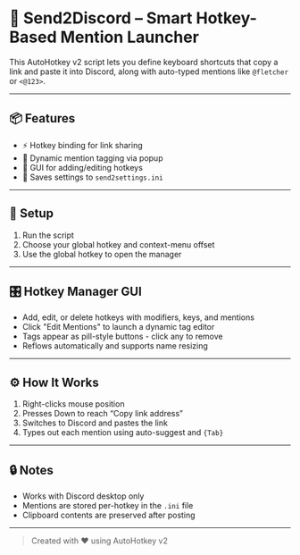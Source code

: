 # 🧠 Send2Discord – Smart Hotkey-Based Mention Launcher

This AutoHotkey v2 script lets you define keyboard shortcuts that copy a link and paste it into Discord, along with auto-typed mentions like `@fletcher` or `<@123>`.

---

## 📦 Features

- ⚡ Hotkey binding for link sharing  
- 🎯 Dynamic mention tagging via popup  
- 💬 GUI for adding/editing hotkeys  
- 🧾 Saves settings to `send2settings.ini`  

---

## 🚀 Setup

1. Run the script
2. Choose your global hotkey and context-menu offset
3. Use the global hotkey to open the manager

---

## 🎛️ Hotkey Manager GUI

- Add, edit, or delete hotkeys with modifiers, keys, and mentions  
- Click "Edit Mentions" to launch a dynamic tag editor  
- Tags appear as pill-style buttons - click any to remove  
- Reflows automatically and supports name resizing

---

## ⚙️ How It Works

1. Right-clicks mouse position  
2. Presses Down to reach “Copy link address”  
3. Switches to Discord and pastes the link  
4. Types out each mention using auto-suggest and `{Tab}`  

---

## 🔒 Notes

- Works with Discord desktop only  
- Mentions are stored per-hotkey in the `.ini` file  
- Clipboard contents are preserved after posting  

---

> Created with ❤️ using AutoHotkey v2
